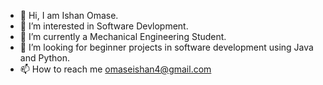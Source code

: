 - 👋 Hi, I am Ishan Omase.
- 👀 I’m interested in Software Devlopment.
- 🌱 I’m currently a Mechanical Engineering Student.
- 💞️ I’m looking for beginner projects in software development using Java and Python.
- 📫 How to reach me omaseishan4@gmail.com
<!---
ishanomase/ishanomase is a ✨ special ✨ repository because its `README.md` (this file) appears on your GitHub profile.
You can click the Preview link to take a look at your changes.
--->

